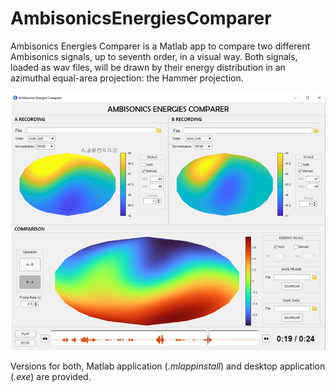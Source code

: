 # AmbisonicsEnergiesComparer

Ambisonics Energies Comparer is a Matlab app to compare two different Ambisonics signals, up to seventh order, in a visual way. Both signals, loaded as wav files, will be drawn by their energy distribution in an azimuthal equal-area projection: the Hammer projection.

![Interfaz](Interfaz.png)

Versions for both, Matlab application (*.mlappinstall*) and desktop application (*.exe*) are provided.
